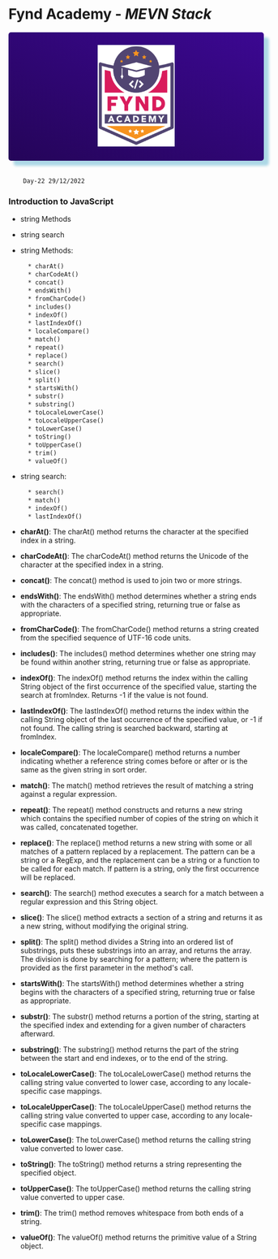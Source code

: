 # Fynd Academy - _MEVN Stack_

<center>

<div style="padding:25px 0 25px 0 ;background: linear-gradient(25deg, #000000, #5d0ce4);background-size: 400% 400%;color:#fff;border-radius:5px;box-shadow: 10px 10px 5px lightblue;">

<img style="background:transparent" src="../assets/6037ed523cde7f1958341705_logo-removebg-preview.png" height="200"/>


</div>
</center>
<br/>

        Day-22 29/12/2022


### Introduction to JavaScript 

* string Methods
* string search

* string Methods:
        
        * charAt()
        * charCodeAt()
        * concat()
        * endsWith()
        * fromCharCode()
        * includes()
        * indexOf()
        * lastIndexOf()
        * localeCompare()
        * match()
        * repeat()
        * replace()
        * search()
        * slice()
        * split()
        * startsWith()
        * substr()
        * substring()
        * toLocaleLowerCase()
        * toLocaleUpperCase()
        * toLowerCase()
        * toString()
        * toUpperCase()
        * trim()
        * valueOf()

* string search:
                
        * search()
        * match()
        * indexOf()
        * lastIndexOf()

* **charAt()**:
         The charAt() method returns the character at the specified index in a string.

* **charCodeAt()**:
        The charCodeAt() method returns the Unicode of the character at the specified index in a string.

* **concat()**:
        The concat() method is used to join two or more strings.

* **endsWith()**:
        The endsWith() method determines whether a string ends with the characters of a specified string, returning true or false as appropriate.

* **fromCharCode()**:
        The fromCharCode() method returns a string created from the specified sequence of UTF-16 code units.

* **includes()**:
        The includes() method determines whether one string may be found within another string, returning true or false as appropriate.

* **indexOf()**:
        The indexOf() method returns the index within the calling String object of the first occurrence of the specified value, starting the search at fromIndex. Returns -1 if the value is not found.

* **lastIndexOf()**:
        The lastIndexOf() method returns the index within the calling String object of the last occurrence of the specified value, or -1 if not found. The calling string is searched backward, starting at fromIndex.

* **localeCompare()**:
        The localeCompare() method returns a number indicating whether a reference string comes before or after or is the same as the given string in sort order.

* **match()**:
        The match() method retrieves the result of matching a string against a regular expression.

* **repeat()**:
        The repeat() method constructs and returns a new string which contains the specified number of copies of the string on which it was called, concatenated together.

* **replace()**:
        The replace() method returns a new string with some or all matches of a pattern replaced by a replacement. The pattern can be a string or a RegExp, and the replacement can be a string or a function to be called for each match. If pattern is a string, only the first occurrence will be replaced.

* **search()**:
        The search() method executes a search for a match between a regular expression and this String object.

* **slice()**:
        The slice() method extracts a section of a string and returns it as a new string, without modifying the original string.

* **split()**:
        The split() method divides a String into an ordered list of substrings, puts these substrings into an array, and returns the array. The division is done by searching for a pattern; where the pattern is provided as the first parameter in the method's call.

* **startsWith()**:
        The startsWith() method determines whether a string begins with the characters of a specified string, returning true or false as appropriate.

* **substr()**:
        The substr() method returns a portion of the string, starting at the specified index and extending for a given number of characters afterward.

* **substring()**:
        The substring() method returns the part of the string between the start and end indexes, or to the end of the string.

* **toLocaleLowerCase()**:
        The toLocaleLowerCase() method returns the calling string value converted to lower case, according to any locale-specific case mappings.

* **toLocaleUpperCase()**:
        The toLocaleUpperCase() method returns the calling string value converted to upper case, according to any locale-specific case mappings.

* **toLowerCase()**:
        The toLowerCase() method returns the calling string value converted to lower case.

* **toString()**:
        The toString() method returns a string representing the specified object.

* **toUpperCase()**:
        The toUpperCase() method returns the calling string value converted to upper case.

* **trim()**:
        The trim() method removes whitespace from both ends of a string.

* **valueOf()**:
        The valueOf() method returns the primitive value of a String object.


